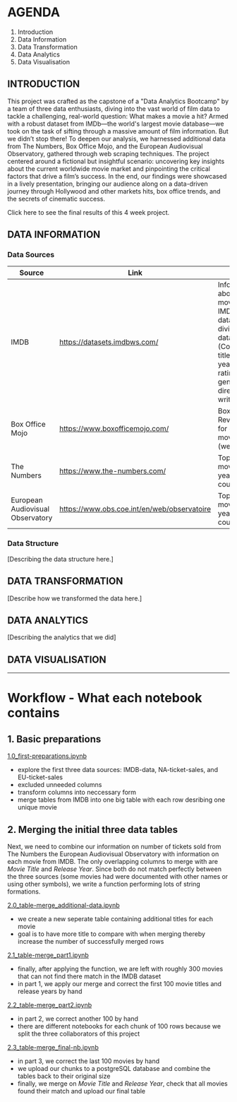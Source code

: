 # AGENDA
1. Introduction
2. Data Information
3. Data Transformation
4. Data Analytics
5. Data Visualisation

## INTRODUCTION
This project was crafted as the capstone of a "Data Analytics Bootcamp" by a team of three data enthusiasts, diving into the vast world of film data to tackle a challenging, real-world question: What makes a movie a hit?
Armed with a robust dataset from IMDb—the world's largest movie database—we took on the task of sifting through a massive amount of film information. But we didn’t stop there! To deepen our analysis, we harnessed additional data from The Numbers, Box Office Mojo, and the European Audiovisual Observatory, gathered through web scraping techniques.
The project centered around a fictional but insightful scenario: uncovering key insights about the current worldwide movie market and pinpointing the critical factors that drive a film’s success. In the end, our findings were showcased in a lively presentation, bringing our audience along on a data-driven journey through Hollywood and other markets hits, box office trends, and the secrets of cinematic success.

Click here to see the final results of this 4 week project.


## DATA INFORMATION
### Data Sources
Source | Link | Data
-------- | -------- | --------
IMDB | https://datasets.imdbws.com/ | Information about every movie in the IMDB database, divided into 7 datasets (Cointaining title, release year, runtime, ratings, genre, actors, directors, writers)
Box Office Mojo | https://www.boxofficemojo.com/ | Box Office Revenue data for every movie (webscraped)
The Numbers | https://www.the-numbers.com/ | Top 200 movies per year for NA countries
European Audiovisual Observatory | https://www.obs.coe.int/en/web/observatoire | Top 200 movies per year for EU countries


### Data Structure
[Describing the data structure here.]

## DATA TRANSFORMATION
[Describe how we transformed the data here.]

## DATA ANALYTICS
[Describing the analytics that we did]

## DATA VISUALISATION

---

# Workflow - What each notebook contains

## 1. Basic preparations

[1.0_first-preparations.ipynb](1.0_first-preparations.ipynb)
- explore the first three data sources: IMDB-data, NA-ticket-sales, and EU-ticket-sales
- excluded unneeded columns
- transform columns into neccessary form
- merge tables from IMDB into one big table with each row desribing one unique movie

## 2. Merging the initial three data tables

Next, we need to combine our information on number of tickets sold from The Numbers the European Audiovisual Observatory with information on each movie from IMDB. 
The only overlapping columns to merge with are _Movie Title_ and _Release Year_. Since both do not match perfectly between the three sources 
(some movies had were documented with other names or using other symbols), we write a function performing lots of string formations. 

[2.0_table-merge_additional-data.ipynb](2.0_table-merge_additional-data.ipynb)
- we create a new seperate table containing additional titles for each movie
- goal is to have more title to compare with when merging thereby increase the number of successfully merged rows

[2.1_table-merge_part1.ipynb](2.1_table-merge_part1.ipynb)
- finally, after applying the function, we are left with roughly 300 movies that can not find there match in the IMDB dataset
- in part 1, we apply our merge and correct the first 100 movie titles and release years by hand

[2.2_table-merge_part2.ipynb](2.2_table-merge_part2.ipynb)
- in part 2, we correct another 100 by hand
- there are different notebooks for each chunk of 100 rows because we split the three collaborators of this project

[2.3_table-merge_final-nb.ipynb](2.3_table-merge_final-nb.ipynb)
- in part 3, we correct the last 100 movies by hand
- we upload our chunks to a postgreSQL database and combine the tables back to their original size
- finally, we merge on _Movie Title_ and _Release Year_, check that all movies found their match and upload our final table
